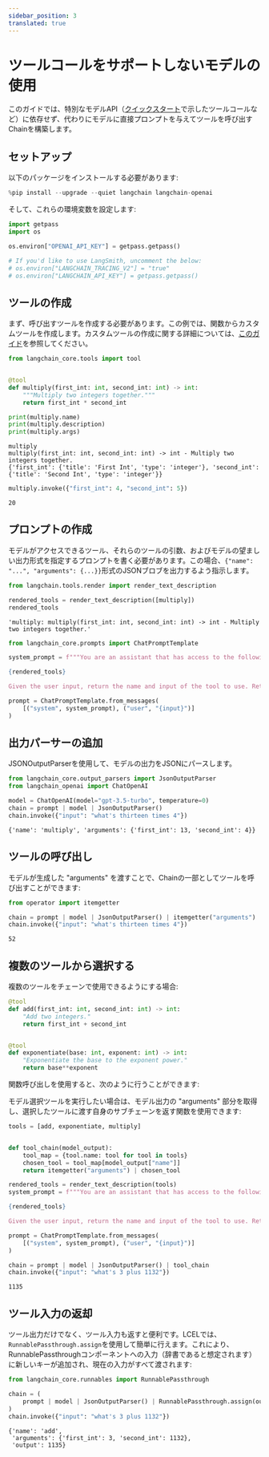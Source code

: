 ```yaml
---
sidebar_position: 3
translated: true
---
```


# ツールコールをサポートしないモデルの使用

このガイドでは、特別なモデルAPI（[クイックスタート](/docs/use_cases/tool_use/quickstart)で示したツールコールなど）に依存せず、代わりにモデルに直接プロンプトを与えてツールを呼び出すChainを構築します。

## セットアップ

以下のパッケージをインストールする必要があります:

```python
%pip install --upgrade --quiet langchain langchain-openai
```

そして、これらの環境変数を設定します:

```python
import getpass
import os

os.environ["OPENAI_API_KEY"] = getpass.getpass()

# If you'd like to use LangSmith, uncomment the below:
# os.environ["LANGCHAIN_TRACING_V2"] = "true"
# os.environ["LANGCHAIN_API_KEY"] = getpass.getpass()
```

## ツールの作成

まず、呼び出すツールを作成する必要があります。この例では、関数からカスタムツールを作成します。カスタムツールの作成に関する詳細については、[このガイド](/docs/modules/tools/)を参照してください。

```python
from langchain_core.tools import tool


@tool
def multiply(first_int: int, second_int: int) -> int:
    """Multiply two integers together."""
    return first_int * second_int
```

```python
print(multiply.name)
print(multiply.description)
print(multiply.args)
```

```output
multiply
multiply(first_int: int, second_int: int) -> int - Multiply two integers together.
{'first_int': {'title': 'First Int', 'type': 'integer'}, 'second_int': {'title': 'Second Int', 'type': 'integer'}}
```

```python
multiply.invoke({"first_int": 4, "second_int": 5})
```

```output
20
```

## プロンプトの作成

モデルがアクセスできるツール、それらのツールの引数、およびモデルの望ましい出力形式を指定するプロンプトを書く必要があります。この場合、`{"name": "...", "arguments": {...}}`形式のJSONブロブを出力するよう指示します。

```python
from langchain.tools.render import render_text_description

rendered_tools = render_text_description([multiply])
rendered_tools
```

```output
'multiply: multiply(first_int: int, second_int: int) -> int - Multiply two integers together.'
```

```python
from langchain_core.prompts import ChatPromptTemplate

system_prompt = f"""You are an assistant that has access to the following set of tools. Here are the names and descriptions for each tool:

{rendered_tools}

Given the user input, return the name and input of the tool to use. Return your response as a JSON blob with 'name' and 'arguments' keys."""

prompt = ChatPromptTemplate.from_messages(
    [("system", system_prompt), ("user", "{input}")]
)
```

## 出力パーサーの追加

JSONOutputParserを使用して、モデルの出力をJSONにパースします。

```python
from langchain_core.output_parsers import JsonOutputParser
from langchain_openai import ChatOpenAI

model = ChatOpenAI(model="gpt-3.5-turbo", temperature=0)
chain = prompt | model | JsonOutputParser()
chain.invoke({"input": "what's thirteen times 4"})
```

```output
{'name': 'multiply', 'arguments': {'first_int': 13, 'second_int': 4}}
```

## ツールの呼び出し

モデルが生成した "arguments" を渡すことで、Chainの一部としてツールを呼び出すことができます:

```python
from operator import itemgetter

chain = prompt | model | JsonOutputParser() | itemgetter("arguments") | multiply
chain.invoke({"input": "what's thirteen times 4"})
```

```output
52
```

## 複数のツールから選択する

複数のツールをチェーンで使用できるようにする場合:

```python
@tool
def add(first_int: int, second_int: int) -> int:
    "Add two integers."
    return first_int + second_int


@tool
def exponentiate(base: int, exponent: int) -> int:
    "Exponentiate the base to the exponent power."
    return base**exponent
```

関数呼び出しを使用すると、次のように行うことができます:

モデル選択ツールを実行したい場合は、モデル出力の "arguments" 部分を取得し、選択したツールに渡す自身のサブチェーンを返す関数を使用できます:

```python
tools = [add, exponentiate, multiply]


def tool_chain(model_output):
    tool_map = {tool.name: tool for tool in tools}
    chosen_tool = tool_map[model_output["name"]]
    return itemgetter("arguments") | chosen_tool
```

```python
rendered_tools = render_text_description(tools)
system_prompt = f"""You are an assistant that has access to the following set of tools. Here are the names and descriptions for each tool:

{rendered_tools}

Given the user input, return the name and input of the tool to use. Return your response as a JSON blob with 'name' and 'arguments' keys."""

prompt = ChatPromptTemplate.from_messages(
    [("system", system_prompt), ("user", "{input}")]
)

chain = prompt | model | JsonOutputParser() | tool_chain
chain.invoke({"input": "what's 3 plus 1132"})
```

```output
1135
```

## ツール入力の返却

ツール出力だけでなく、ツール入力も返すと便利です。LCELでは、`RunnablePassthrough.assign`を使用して簡単に行えます。これにより、RunnablePassthroughコンポーネントへの入力（辞書であると想定されます）に新しいキーが追加され、現在の入力がすべて渡されます:

```python
from langchain_core.runnables import RunnablePassthrough

chain = (
    prompt | model | JsonOutputParser() | RunnablePassthrough.assign(output=tool_chain)
)
chain.invoke({"input": "what's 3 plus 1132"})
```

```output
{'name': 'add',
 'arguments': {'first_int': 3, 'second_int': 1132},
 'output': 1135}
```
